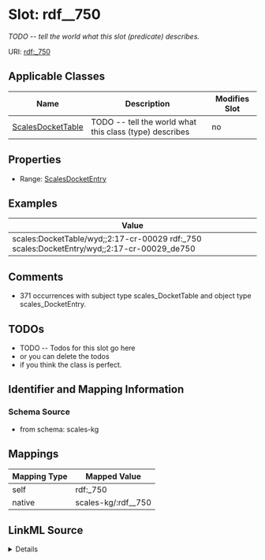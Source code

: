 

# Slot: rdf__750


_TODO -- tell the world what this slot (predicate) describes._





URI: [rdf:_750](http://www.w3.org/1999/02/22-rdf-syntax-ns#_750)



<!-- no inheritance hierarchy -->





## Applicable Classes

| Name | Description | Modifies Slot |
| --- | --- | --- |
| [ScalesDocketTable](../classes/ScalesDocketTable.md) | TODO -- tell the world what this class (type) describes |  no  |







## Properties

* Range: [ScalesDocketEntry](../classes/ScalesDocketEntry.md)






## Examples

| Value |
| --- |
| scales:DocketTable/wyd;;2:17-cr-00029 rdf:_750 scales:DocketEntry/wyd;;2:17-cr-00029_de750 |

## Comments

* 371 occurrences with subject type scales_DocketTable and object type scales_DocketEntry.

## TODOs

* TODO -- Todos for this slot go here
* or you can delete the todos
* if you think the class is perfect.

## Identifier and Mapping Information







### Schema Source


* from schema: scales-kg




## Mappings

| Mapping Type | Mapped Value |
| ---  | ---  |
| self | rdf:_750 |
| native | scales-kg/:rdf__750 |




## LinkML Source

<details>
```yaml
name: rdf__750
description: TODO -- tell the world what this slot (predicate) describes.
todos:
- TODO -- Todos for this slot go here
- or you can delete the todos
- if you think the class is perfect.
comments:
- 371 occurrences with subject type scales_DocketTable and object type scales_DocketEntry.
examples:
- value: scales:DocketTable/wyd;;2:17-cr-00029 rdf:_750 scales:DocketEntry/wyd;;2:17-cr-00029_de750
from_schema: scales-kg
rank: 1000
slot_uri: rdf:_750
alias: rdf__750
domain_of:
- scales_DocketTable
range: scales_DocketEntry

```
</details>